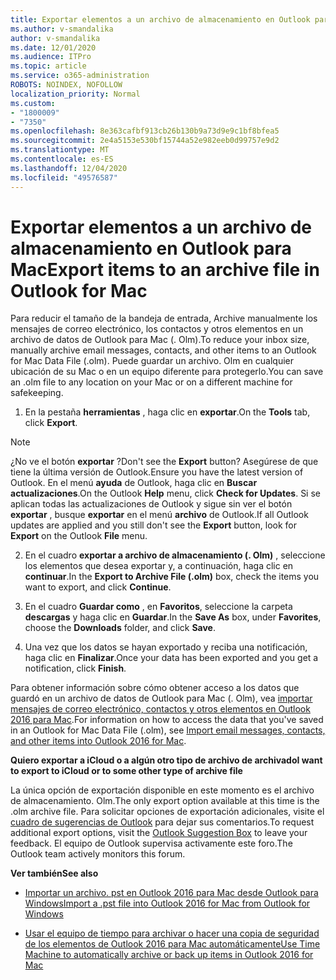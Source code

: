 ```yaml
---
title: Exportar elementos a un archivo de almacenamiento en Outlook para Mac
ms.author: v-smandalika
author: v-smandalika
ms.date: 12/01/2020
ms.audience: ITPro
ms.topic: article
ms.service: o365-administration
ROBOTS: NOINDEX, NOFOLLOW
localization_priority: Normal
ms.custom:
- "1800009"
- "7350"
ms.openlocfilehash: 8e363cafbf913cb26b130b9a73d9e9c1bf8bfea5
ms.sourcegitcommit: 2e4a5153e530bf15744a52e982eeb0d99757e9d2
ms.translationtype: MT
ms.contentlocale: es-ES
ms.lasthandoff: 12/04/2020
ms.locfileid: "49576587"
---
```

# <a name="export-items-to-an-archive-file-in-outlook-for-mac"></a><span data-ttu-id="39b44-102">Exportar elementos a un archivo de almacenamiento en Outlook para Mac</span><span class="sxs-lookup"><span data-stu-id="39b44-102">Export items to an archive file in Outlook for Mac</span></span>

<span data-ttu-id="39b44-103">Para reducir el tamaño de la bandeja de entrada, Archive manualmente los mensajes de correo electrónico, los contactos y otros elementos en un archivo de datos de Outlook para Mac (. Olm).</span><span class="sxs-lookup"><span data-stu-id="39b44-103">To reduce your inbox size, manually archive email messages, contacts, and other items to an Outlook for Mac Data File (.olm).</span></span> <span data-ttu-id="39b44-104">Puede guardar un archivo. Olm en cualquier ubicación de su Mac o en un equipo diferente para protegerlo.</span><span class="sxs-lookup"><span data-stu-id="39b44-104">You can save an .olm file to any location on your Mac or on a different machine for safekeeping.</span></span>

1. <span data-ttu-id="39b44-105">En la pestaña **herramientas** , haga clic en **exportar**.</span><span class="sxs-lookup"><span data-stu-id="39b44-105">On the **Tools** tab, click **Export**.</span></span>

> [!NOTE]
> <span data-ttu-id="39b44-106">¿No ve el botón **exportar** ?</span><span class="sxs-lookup"><span data-stu-id="39b44-106">Don't see the **Export** button?</span></span> <span data-ttu-id="39b44-107">Asegúrese de que tiene la última versión de Outlook.</span><span class="sxs-lookup"><span data-stu-id="39b44-107">Ensure you have the latest version of Outlook.</span></span> <span data-ttu-id="39b44-108">En el menú **ayuda** de Outlook, haga clic en **Buscar actualizaciones**.</span><span class="sxs-lookup"><span data-stu-id="39b44-108">On the Outlook **Help** menu, click **Check for Updates**.</span></span> <span data-ttu-id="39b44-109">Si se aplican todas las actualizaciones de Outlook y sigue sin ver el botón **exportar** , busque **exportar** en el menú **archivo** de Outlook.</span><span class="sxs-lookup"><span data-stu-id="39b44-109">If all Outlook updates are applied and you still don't see the **Export** button, look for **Export** on the Outlook **File** menu.</span></span>

2. <span data-ttu-id="39b44-110">En el cuadro **exportar a archivo de almacenamiento (. Olm)** , seleccione los elementos que desea exportar y, a continuación, haga clic en **continuar**.</span><span class="sxs-lookup"><span data-stu-id="39b44-110">In the **Export to Archive File (.olm)** box, check the items you want to export, and click **Continue**.</span></span>

3. <span data-ttu-id="39b44-111">En el cuadro **Guardar como** , en **Favoritos**, seleccione la carpeta **descargas** y haga clic en **Guardar**.</span><span class="sxs-lookup"><span data-stu-id="39b44-111">In the **Save As** box, under **Favorites**, choose the **Downloads** folder, and click **Save**.</span></span>

4. <span data-ttu-id="39b44-112">Una vez que los datos se hayan exportado y reciba una notificación, haga clic en **Finalizar**.</span><span class="sxs-lookup"><span data-stu-id="39b44-112">Once your data has been exported and you get a notification, click **Finish**.</span></span>

<span data-ttu-id="39b44-113">Para obtener información sobre cómo obtener acceso a los datos que guardó en un archivo de datos de Outlook para Mac (. Olm), vea [importar mensajes de correo electrónico, contactos y otros elementos en Outlook 2016 para Mac](https://support.microsoft.com/office/import-and-export-outlook-email-contacts-and-calendar-92577192-3881-4502-b79d-c3bbada6c8ef#ID0EAACAAA=macOS).</span><span class="sxs-lookup"><span data-stu-id="39b44-113">For information on how to access the data that you've saved in an Outlook for Mac Data File (.olm), see [Import email messages, contacts, and other items into Outlook 2016 for Mac](https://support.microsoft.com/office/import-and-export-outlook-email-contacts-and-calendar-92577192-3881-4502-b79d-c3bbada6c8ef#ID0EAACAAA=macOS).</span></span>

<span data-ttu-id="39b44-114">**Quiero exportar a iCloud o a algún otro tipo de archivo de archivado**</span><span class="sxs-lookup"><span data-stu-id="39b44-114">**I want to export to iCloud or to some other type of archive file**</span></span>

<span data-ttu-id="39b44-115">La única opción de exportación disponible en este momento es el archivo de almacenamiento. Olm.</span><span class="sxs-lookup"><span data-stu-id="39b44-115">The only export option available at this time is the .olm archive file.</span></span> <span data-ttu-id="39b44-116">Para solicitar opciones de exportación adicionales, visite el [cuadro de sugerencias de Outlook](https://outlook.uservoice.com/) para dejar sus comentarios.</span><span class="sxs-lookup"><span data-stu-id="39b44-116">To request additional export options, visit the [Outlook Suggestion Box](https://outlook.uservoice.com/) to leave your feedback.</span></span> <span data-ttu-id="39b44-117">El equipo de Outlook supervisa activamente este foro.</span><span class="sxs-lookup"><span data-stu-id="39b44-117">The Outlook team actively monitors this forum.</span></span>

<span data-ttu-id="39b44-118">**Ver también**</span><span class="sxs-lookup"><span data-stu-id="39b44-118">**See also**</span></span>

- [<span data-ttu-id="39b44-119">Importar un archivo. pst en Outlook 2016 para Mac desde Outlook para Windows</span><span class="sxs-lookup"><span data-stu-id="39b44-119">Import a .pst file into Outlook 2016 for Mac from Outlook for Windows</span></span>](https://support.microsoft.com/office/import-a-pst-file-into-outlook-for-mac-from-outlook-for-windows-b4a6a1d6-94bb-4c85-a4fc-a83dc690e18c)

- [<span data-ttu-id="39b44-120">Usar el equipo de tiempo para archivar o hacer una copia de seguridad de los elementos de Outlook 2016 para Mac automáticamente</span><span class="sxs-lookup"><span data-stu-id="39b44-120">Use Time Machine to automatically archive or back up items in Outlook 2016 for Mac</span></span>](https://support.microsoft.com/office/automatically-archive-or-back-up-outlook-for-mac-items-441fcce5-2262-4b64-ac8c-fa949df989f5)
